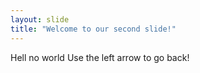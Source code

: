 ```yaml
---
layout: slide
title: "Welcome to our second slide!"
---
```

Hell no world
Use the left arrow to go back!

